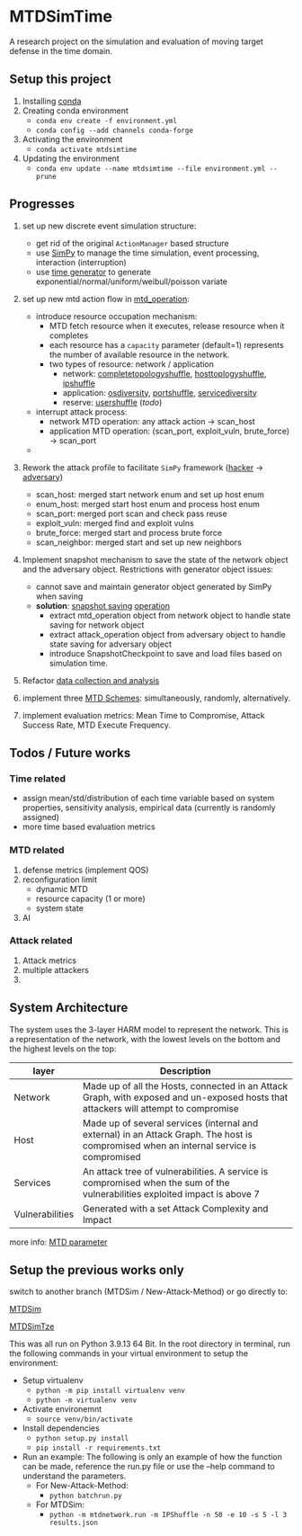 # MTDSimTime

A research project on the simulation and evaluation of moving target defense in the time domain.

## Setup this project

1. Installing [conda](https://conda.io/projects/conda/en/latest/user-guide/install/index.html)
2. Creating conda environment
   - `conda env create -f environment.yml`
   - `conda config --add channels conda-forge`
3. Activating the environment
   - `conda activate mtdsimtime`
4. Updating the environment
   - `conda env update --name mtdsimtime --file environment.yml --prune`


## Progresses

1. set up new discrete event simulation structure:
    - get rid of the original `ActionManager` based structure
    - use [SimPy](https://simpy.readthedocs.io/en/latest/index.html) to manage the time simulation, event processing, interaction (interruption)
    - use [time generator](https://github.com/MoeBuTa/MTDSimTime/blob/main/mtdnetwork/component/time_generator.py) to generate exponential/normal/uniform/weibull/poisson variate

2. set up new mtd action flow in [mtd_operation](https://github.com/MoeBuTa/MTDSimTime/blob/main/mtdnetwork/operation/mtd_operation.py):
    - introduce resource occupation mechanism:
        - MTD fetch resource when it executes, release resource when it completes
        - each resource has a `capacity` parameter (default=1) represents the number of available resource in the network.
        - two types of resource: network / application
            - network: [completetopologyshuffle](https://github.com/MoeBuTa/MTDSimTime/blob/main/mtdnetwork/mtd/completetopologyshuffle.py), [hosttoplogyshuffle](https://github.com/MoeBuTa/MTDSimTime/blob/main/mtdnetwork/mtd/hosttopologyshuffle.py), [ipshuffle](https://github.com/MoeBuTa/MTDSimTime/blob/main/mtdnetwork/mtd/ipshuffle.py)
            - application: [osdiversity](https://github.com/MoeBuTa/MTDSimTime/blob/main/mtdnetwork/mtd/osdiversity.py), [portshuffle](https://github.com/MoeBuTa/MTDSimTime/blob/main/mtdnetwork/mtd/portshuffle.py), [servicediversity](https://github.com/MoeBuTa/MTDSimTime/blob/main/mtdnetwork/mtd/servicediversity.py)
            - reserve: [usershuffle](https://github.com/MoeBuTa/MTDSimTime/blob/main/mtdnetwork/mtd/usershuffle.py) (_todo_)
    - interrupt attack process:
        - network MTD operation: any attack action -> scan_host
        - application MTD operation: (scan_port, exploit_vuln, brute_force) -> scan_port
    -

3. Rework the attack profile to facilitate `SimPy` framework ([hacker](https://github.com/MoeBuTa/MTDSimTime/blob/New-Attack-Method/mtdnetwork/hacker.py) -> [adversary](https://github.com/MoeBuTa/MTDSimTime/blob/main/mtdnetwork/component/adversary.py))
    - scan_host: merged start network enum and set up host enum
    - enum_host: merged start host enum and process host enum
    - scan_port: merged port scan and check pass reuse 
    - exploit_vuln: merged find and exploit vulns
    - brute_force: merged start and process brute force
    - scan_neighbor: merged start and set up new neighbors
    

4. Implement snapshot mechanism to save the state of the network object and the adversary object. Restrictions with generator object issues:
    - cannot save and maintain generator object generated by SimPy when saving
    - **solution**: [snapshot saving](https://github.com/MoeBuTa/MTDSimTime/tree/main/mtdnetwork/snapshot) [operation](https://github.com/MoeBuTa/MTDSimTime/tree/main/mtdnetwork/operation)
      - extract mtd_operation object from network object to handle state saving for network object
      - extract attack_operation object from adversary object to handle state saving for adversary object
      - introduce SnapshotCheckpoint to save and load files based on simulation time.

5. Refactor [data collection and analysis](https://github.com/MoeBuTa/MTDSimTime/tree/main/mtdnetwork/statistic)

6. implement three [MTD Schemes](https://github.com/MoeBuTa/MTDSimTime/tree/main/mtdnetwork/component/mtd_scheme): simultaneously, randomly, alternatively.

7. implement evaluation metrics: Mean Time to Compromise, Attack Success Rate, MTD Execute Frequency.




## Todos / Future works
### Time related
 - assign mean/std/distribution of each time variable based on system properties, sensitivity analysis, empirical data (currently is randomly assigned)
 - more time based evaluation metrics

### MTD related
1. defense metrics (implement QOS)
2. reconfiguration limit
   - dynamic MTD
   - resource capacity (1 or more)
   - system state
3. AI


### Attack related
1. Attack metrics
2. multiple attackers
3. 



## System Architecture
The system uses the 3-layer HARM model to represent the network. This is a representation of the network, with the lowest levels on the bottom and the highest levels on the top:

| layer           | Description                                                                                                                              |
|-----------------|------------------------------------------------------------------------------------------------------------------------------------------|
| Network         | Made up of all the Hosts, connected in an Attack Graph, with exposed and un-exposed hosts that attackers will attempt to compromise      |
| Host            | Made up of several services (internal and external) in an Attack Graph.  The host is compromised when an internal service is compromised |
| Services        | An attack tree of vulnerabilities. A service is compromised when  the sum of the vulnerabilities exploited impact is above 7             |
| Vulnerabilities | Generated with a set Attack Complexity and Impact                                                                                        |

more info: [MTD parameter](https://github.com/MoeBuTa/MTDSimTime/blob/main/docs/MTD%20Parameters.pdf)


## Setup the previous works only

switch to another branch (MTDSim / New-Attack-Method) or go directly to:

[MTDSim](https://github.com/Ccamm/MTDSim)

[MTDSimTze](https://github.com/tzewenlee99/MTDSimTze)



This was all run on Python 3.9.13 64 Bit. In the root directory in terminal, run the following commands in your virtual environment to setup the environment:

- Setup virtualenv
   - `python -m pip install virtualenv venv`
   - `python -m virtualenv venv`
- Activate environemnt
   - `source venv/bin/activate`
- Install dependencies
   - `python setup.py install`
   - `pip install -r requirements.txt`
- Run an example: The following is only an example of how the function can be made, reference the run.py file or use the –help command to understand the parameters.
   - For New-Attack-Method: 
     - `python batchrun.py`
   - For MTDSim: 
     - `python -m mtdnetwork.run -m IPShuffle -n 50 -e 10 -s 5 -l 3 results.json`


